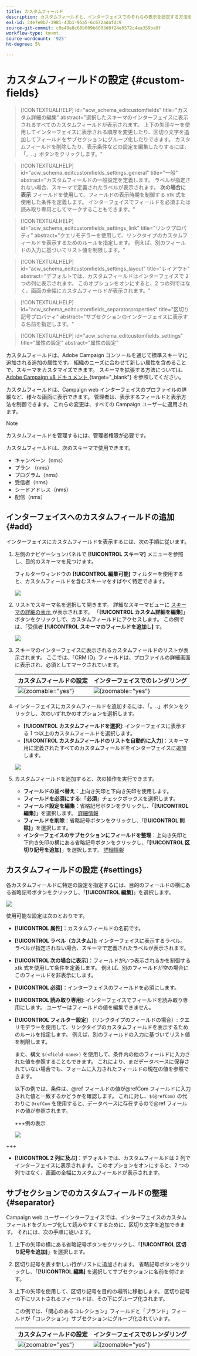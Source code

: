 ```yaml
---
title: カスタムフィールド
description: カスタムフィールドと、インターフェイスでのそれらの表示を設定する方法を説明します。
exl-id: 34e7e0b7-3981-43b1-95a5-6c672adafdc9
source-git-commit: c0a40e8c68b009b6803d8f24e6572c4ea359ba9f
workflow-type: tm+mt
source-wordcount: '925'
ht-degree: 5%

---
```



# カスタムフィールドの設定 {#custom-fields}

>[!CONTEXTUALHELP]
>id="acw_schema_editcustomfields"
>title="カスタム詳細の編集"
>abstract="選択したスキーマのインターフェイスに表示されるすべてのカスタムフィールドが表示されます。 上下の矢印キーを使用してインターフェイスに表示される順序を変更したり、区切り文字を追加してフィールドをサブセクションにグループ化したりできます。 カスタムフィールドを削除したり、表示条件などの設定を編集したりするには、「。..」ボタンをクリックします。"

>[!CONTEXTUALHELP]
>id="acw_schema_editcustomfields_settings_general"
>title="一般"
>abstract="カスタムフィールドの一般設定を定義します。 ラベルが指定されない場合、スキーマで定義されたラベルが表示されます。 **次の場合に表示** フィールドを使用して、フィールドの表示時期を制御する xtk 式を使用した条件を定義します。 インターフェイスでフィールドを必須または読み取り専用としてマークすることもできます。"

>[!CONTEXTUALHELP]
>id="acw_schema_editcustomfields_settings_link"
>title="リンクプロパティ"
>abstract="クエリモデラーを使用して、リンクタイプのカスタムフィールドを表示するためのルールを指定します。 例えば、別のフィールドの入力に基づいてリスト値を制限します。"

>[!CONTEXTUALHELP]
>id="acw_schema_editcustomfields_settings_layout"
>title="レイアウト"
>abstract="デフォルトでは、カスタムフィールドはインターフェイスで 2 つの列に表示されます。 このオプションをオンにすると、2 つの列ではなく、画面の全幅にカスタムフィールドが表示されます。"

>[!CONTEXTUALHELP]
>id="acw_schema_editcustomfields_separatorproperties"
>title="区切り記号プロパティ"
>abstract="サブセクションのインターフェイスに表示する名前を指定します。"

<!-- NOT USED IN THE UI?-->
>[!CONTEXTUALHELP]
>id="acw_schema_editcustomfields_settings"
>title="属性の設定"
>abstract="属性の設定"

カスタムフィールドは、Adobe Campaign コンソールを通じて標準スキーマに追加される追加の属性です。 組織のニーズに合わせて新しい属性を含めることで、スキーマをカスタマイズできます。 スキーマを拡張する方法については、[Adobe Campaign v8 ドキュメント ](https://experienceleague.adobe.com/docs/campaign/campaign-v8/developer/shemas-forms/extend-schema.html?lang=ja){target="_blank"} を参照してください。

カスタムフィールドは、Campaign web インターフェイスのプロファイルの詳細など、様々な画面に表示できます。 管理者は、表示するフィールドと表示方法を制御できます。 これらの変更は、すべての Campaign ユーザーに適用されます。

>[!NOTE]
>
>カスタムフィールドを管理するには、管理者権限が必要です。

カスタムフィールドは、次のスキーマで使用できます。

* キャンペーン（nms）
* プラン （nms）
* プログラム（nms）
* 受信者（nms）
* シードアドレス（nms）
* 配信（nms）

## インターフェイスへのカスタムフィールドの追加 {#add}

インターフェイスにカスタムフィールドを表示するには、次の手順に従います。

1. 左側のナビゲーションパネルで **[!UICONTROL スキーマ]** メニューを参照し、目的のスキーマを見つけます。

   フィルターウィンドウの **[!UICONTROL 編集可能]** フィルターを使用すると、カスタムフィールドを含むスキーマをすばやく特定できます。

   ![](assets/custom-fields-open.png)

1. リストでスキーマ名を選択して開きます。 詳細なスキーマビューに [ スキーマの詳細の表示 ](../administration/schemas.md) が表示されます。 「**[!UICONTROL カスタム詳細を編集]**」ボタンをクリックして、カスタムフィールドにアクセスします。 この例では、「受信者 **[!UICONTROL スキーマのフィールドを追加し]** す。

   ![](assets/custom-fields-edit.png)

1. スキーマのインターフェイスに表示されるカスタムフィールドのリストが表示されます。 ここでは、「CRM ID」フィールドは、プロファイルの詳細画面に表示され、必須としてマークされています。

   | カスタムフィールドの設定 | インターフェイスでのレンダリング |
   |  ---  |  ---  |
   | ![](assets/custom-fields-detail.png){zoomable="yes"} | ![](assets/custom-fields-detail-crm.png){zoomable="yes"} |

1. インターフェイスにカスタムフィールドを追加するには、「。..」ボタンをクリックし、次のいずれかのオプションを選択します。

   * **[!UICONTROL カスタムフィールドを選択]**: インターフェイスに表示する 1 つ以上のカスタムフィールドを選択します。
   * **[!UICONTROL カスタムフィールドのリストを自動的に入力]**：スキーマ用に定義されたすべてのカスタムフィールドをインターフェイスに追加します。

   ![](assets/custom-fields-add.png)

1. カスタムフィールドを追加すると、次の操作を実行できます。

   * **フィールドの並べ替え**：上向き矢印と下向き矢印を使用します。
   * **フィールドを必須にする**:「**必須**」チェックボックスを選択します。
   * **フィールド設定を編集**：省略記号ボタンをクリックし、「**[!UICONTROL 編集]**」を選択します。 [詳細情報](#settings)
   * **フィールドを削除**：省略記号ボタンをクリックし、「**[!UICONTROL 削除]**」を選択します。
   * **インターフェイスのサブセクションにフィールドを整理**：上向き矢印と下向き矢印の横にある省略記号ボタンをクリックし、「**[!UICONTROL 区切り記号を追加]**」を選択します。 [詳細情報](#separator)

## カスタムフィールドの設定 {#settings}

各カスタムフィールドに特定の設定を指定するには、目的のフィールドの横にある省略記号ボタンをクリックし、「**[!UICONTROL 編集]**」を選択します。

![](assets/custom-fields-settings.png)

使用可能な設定は次のとおりです。

* **[!UICONTROL 属性]**：カスタムフィールドの名前です。
* **[!UICONTROL ラベル（カスタム）]**: インターフェイスに表示するラベル。 ラベルが指定されない場合、スキーマで定義されたラベルが表示されます。
* **[!UICONTROL 次の場合に表示]**：フィールドがいつ表示されるかを制御する xtk 式を使用して条件を定義します。 例えば、別のフィールドが空の場合にこのフィールドを非表示にします。
* **[!UICONTROL 必須]**：インターフェイスのフィールドを必須にします。
* **[!UICONTROL 読み取り専用]**: インターフェイスでフィールドを読み取り専用にします。 ユーザーはフィールドの値を編集できません。
* **[!UICONTROL フィルター設定]** （リンクタイプのフィールドの場合）: クエリモデラーを使用して、リンクタイプのカスタムフィールドを表示するためのルールを指定します。 例えば、別のフィールドの入力に基づいてリスト値を制限します。

  また、構文 `$(<field-name>)` を使用して、条件内の他のフィールドに入力された値を参照することもできます。 これにより、まだデータベースに保存されていない場合でも、フォームに入力されたフィールドの現在の値を参照できます。

  以下の例では、条件は、@ref フィールドの値が@refCom フィールドに入力された値と一致するかどうかを確認します。 これに対し、`$(@refCom)` の代わりに `@refCom` を使用すると、データベースに存在するので@ref フィールドの値が参照されます。

  +++例の表示

  ![](assets/custom-fields-ref.png)

+++

* **[!UICONTROL 2 列に及ぶ]**：デフォルトでは、カスタムフィールドは 2 列でインターフェイスに表示されます。 このオプションをオンにすると、2 つの列ではなく、画面の全幅にカスタムフィールドが表示されます。

## サブセクションでのカスタムフィールドの整理 {#separator}

Campaign web ユーザーインターフェイスでは、インターフェイスのカスタムフィールドをグループ化して読みやすくするために、区切り文字を追加できます。 それには、次の手順に従います。

1. 上下の矢印の横にある省略記号ボタンをクリックし、「**[!UICONTROL 区切り記号を追加]**」を選択します。

1. 区切り記号を表す新しい行がリストに追加されます。 省略記号ボタンをクリックし、「**[!UICONTROL 編集]** を選択してサブセクションに名前を付けます。

1. 上下の矢印を使用して、区切り記号を目的の場所に移動します。 区切り記号の下にリストされるフィールドは、その下にグループ化されます。

   この例では、「関心のあるコレクション」フィールドと「ブランド」フィールドが「コレクション」サブセクションにグループ化されています。

   | カスタムフィールドの設定 | インターフェイスでのレンダリング |
   |  ---  |  ---  |
   | ![](assets/custom-fields-separator.png){zoomable="yes"} | ![](assets/custom-fields-section.png){zoomable="yes"} |
